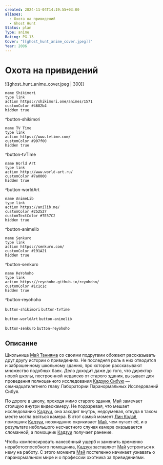 ```yaml
---
created: 2024-11-04T14:19:55+03:00
aliases:
  - Охота на привидений
  - Ghost Hunt
Status: plan
Type: anime
Rating: PG-13
Cover: "[[ghost_hunt_anime_cover.jpeg]]"
Year: 2006
---
```


# Охота на привидений

![[ghost_hunt_anime_cover.jpeg | 300]]

```button
name Shikimori
type link
action https://shikimori.one/animes/1571
customColor #4682b4
hidden true
```
^button-shikimori

```button
name TV Time
type link
action https://www.tvtime.com/
customColor #997f00
hidden true
```
^button-tvTime

```button
name World Art
type link
action http://www.world-art.ru/
customColor #7a0000
hidden true
```
^button-worldArt

```button
name AnimeLib
type link
action https://anilib.me/
customColor #252527
customTextColor #7E57C2
hidden true
```
^button-animelib

```button
name Senkuro
type link
action https://senkuro.com/
customColor #191A21
hidden true
```
^button-senkuro

```button
name ReYohoho
type link
action https://reyohoho.github.io/reyohoho/
customColor #1c1c1c
hidden true
```
^button-reyohoho

`button-shikimori` `button-tvTime`

`button-worldArt` `button-animelib`

`button-senkuro` `button-reyohoho`

## Описание

Школьница [Май Танияма](https://shikimori.one/characters/1272-mai-taniyama) со своими подругами обожают рассказывать друг другу истории о привидениях. Не последняя роль в них отводится и заброшенному школьному зданию, про которое рассказывают множество подобных баек. Дело доходит даже до того, что директор новой школы, построенной недалеко от старого здания, вызывает для проведения полноценного исследования [Кадзую Сибую](https://shikimori.one/characters/1273-kazuya-shibuya) — семнадцатилетнего главу Лаборатории Паранормальных Исследований Сибуя.

По дороге в школу, проходя мимо старого здания, [Май](https://shikimori.one/characters/1272-mai-taniyama) замечает стоящую внутри видеокамеру. Не подозревая, что мешает исследованию [Кадзуи](https://shikimori.one/characters/1273-kazuya-shibuya), она заходит внутрь, недоумевая, откуда в таком месте могла взяться камера. В этот самый момент [Лин Кодзё](https://shikimori.one/characters/1278-lin-koujo), помощник [Кадзуи](https://shikimori.one/characters/1273-kazuya-shibuya), неожиданно окрикивает [Май](https://shikimori.one/characters/1272-mai-taniyama), чем пугает её, и в результате небольшого несчастного случая камера оказывается сломанной, а помощник [Кадзуи](https://shikimori.one/characters/1273-kazuya-shibuya) получает ранение.

Чтобы компенсировать нанесённый ущерб и заменить временно неработоспособного помощника, [Кадзуя](https://shikimori.one/characters/1273-kazuya-shibuya) заставляет [Май](https://shikimori.one/characters/1272-mai-taniyama) устроиться к нему на работу. С этого момента [Май](https://shikimori.one/characters/1272-mai-taniyama) постепенно начинает узнавать о паранормальном мире и о профессии охотника за привидениями.
